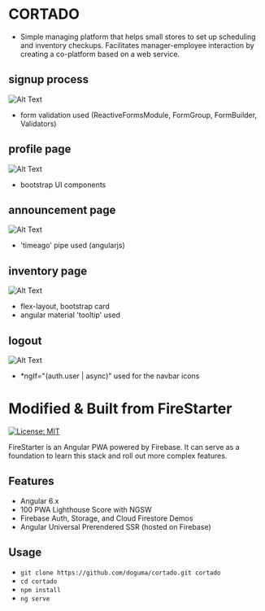 # CORTADO
- Simple managing platform that helps small stores to set up scheduling and inventory checkups. Facilitates manager-employee interaction by creating a co-platform based on a web service. 


## signup process
![Alt Text](https://j.gifs.com/N9r34N.gif)
- form validation used (ReactiveFormsModule, FormGroup, FormBuilder, Validators)


## profile page
![Alt Text](https://j.gifs.com/N9r3qN.gif)
- bootstrap UI components


## announcement page
![Alt Text](https://j.gifs.com/MQq3y1.gif)
- 'timeago' pipe used (angularjs)


## inventory page
![Alt Text](https://j.gifs.com/yr4196.gif)
- flex-layout, bootstrap card
- angular material 'tooltip' used


## logout
![Alt Text](https://j.gifs.com/4RrMl7.gif)
- *ngIf="(auth.user | async)" used for the navbar icons


# Modified & Built from FireStarter

[![License: MIT](https://img.shields.io/badge/License-MIT-green.svg)](https://opensource.org/licenses/MIT)


FireStarter is an Angular PWA powered by Firebase. It can serve as a foundation to learn this stack and roll out more complex features.


## Features

- Angular 6.x
- 100 PWA Lighthouse Score with NGSW
- Firebase Auth, Storage, and Cloud Firestore Demos
- Angular Universal Prerendered SSR (hosted on Firebase)

## Usage

- `git clone https://github.com/doguma/cortado.git cortado`
- `cd cortado`
- `npm install`
- `ng serve`
